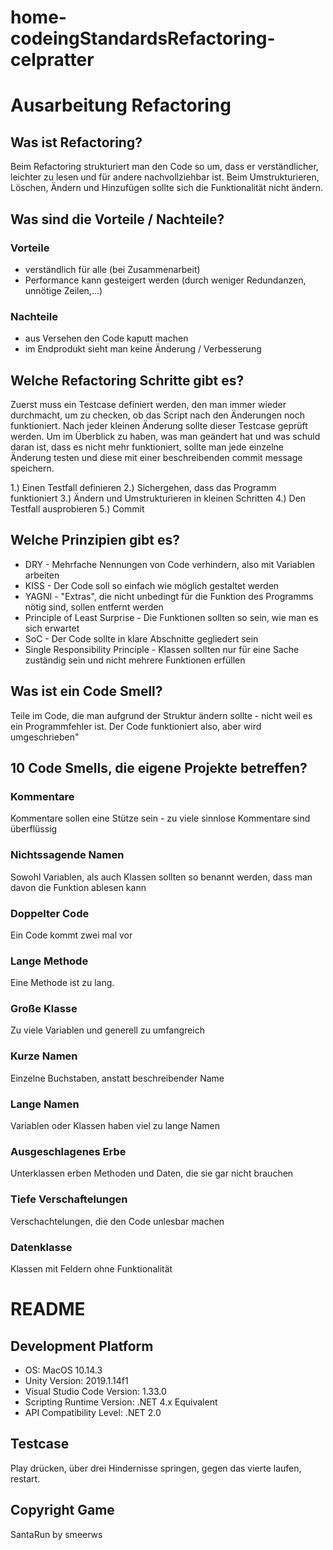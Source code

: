 # home-codeingStandardsRefactoring-celpratter
# Ausarbeitung Refactoring

## Was ist Refactoring?

Beim Refactoring strukturiert man den Code so um, dass er verständlicher,
leichter zu lesen und für andere nachvollziehbar ist. Beim Umstrukturieren, Löschen,
Ändern und Hinzufügen sollte sich die Funktionalität nicht ändern.

## Was sind die Vorteile / Nachteile?

### Vorteile

- verständlich für alle (bei Zusammenarbeit)
- Performance kann gesteigert werden (durch weniger Redundanzen, unnötige Zeilen,...)

### Nachteile

- aus Versehen den Code kaputt machen
- im Endprodukt sieht man keine Änderung / Verbesserung

## Welche Refactoring Schritte gibt es?

Zuerst muss ein Testcase definiert werden, den man immer wieder durchmacht,
um zu checken, ob das Script nach den Änderungen noch funktioniert.
Nach jeder kleinen Änderung sollte dieser Testcase geprüft werden. 
Um im Überblick zu haben, was man geändert hat und was schuld daran ist, dass
es nicht mehr funktioniert, sollte man jede einzelne Änderung testen und diese
mit einer beschreibenden commit message speichern.

1.) Einen Testfall definieren
2.) Sichergehen, dass das Programm funktioniert
3.) Ändern und Umstrukturieren in kleinen Schritten
4.) Den Testfall ausprobieren
5.) Commit

## Welche Prinzipien gibt es?

- DRY - Mehrfache Nennungen von Code verhindern, also mit Variablen arbeiten
- KISS - Der Code soll so einfach wie möglich gestaltet werden
- YAGNI - "Extras", die nicht unbedingt für die Funktion des Programms nötig sind, sollen entfernt werden
- Principle of Least Surprise - Die Funktionen sollten so sein, wie man es sich erwartet
- SoC - Der Code sollte in klare Abschnitte gegliedert sein
- Single Responsibility Principle - Klassen sollten nur für eine Sache zuständig sein und nicht mehrere Funktionen erfüllen

## Was ist ein Code Smell?

Teile im Code, die man aufgrund der Struktur ändern sollte - nicht weil es ein Programmfehler ist. Der Code funktioniert also, aber wird umgeschrieben"

## 10 Code Smells, die eigene Projekte betreffen?

### Kommentare
Kommentare sollen eine Stütze sein - zu viele sinnlose Kommentare sind überflüssig

### Nichtssagende Namen
Sowohl Variablen, als auch Klassen sollten so benannt werden, dass man davon die Funktion ablesen kann

### Doppelter Code
Ein Code kommt zwei mal vor

### Lange Methode
Eine Methode ist zu lang.

### Große Klasse
Zu viele Variablen und generell zu umfangreich

### Kurze Namen
Einzelne Buchstaben, anstatt beschreibender Name

### Lange Namen
Variablen oder Klassen haben viel zu lange Namen

### Ausgeschlagenes Erbe
Unterklassen erben Methoden und Daten, die sie gar nicht brauchen

### Tiefe Verschaftelungen
Verschachtelungen, die den Code unlesbar machen

### Datenklasse
Klassen mit Feldern ohne Funktionalität


# README

## Development Platform

- OS: MacOS 10.14.3
- Unity Version: 2019.1.14f1
- Visual Studio Code Version: 1.33.0
- Scripting Runtime Version: .NET 4.x Equivalent
- API Compatibility Level: .NET 2.0

## Testcase
Play drücken, über drei Hindernisse springen, gegen das vierte laufen, restart.

## Copyright Game

SantaRun by smeerws

